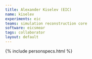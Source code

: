 ```yaml
---
title: Alexander Kiselev (EIC)
name: kiselev
experiments: eic
teams: simulation reconstruction core
software: eicsmear
tags: collaborator
layout: default
---
```


{% include personspecs.html %}
